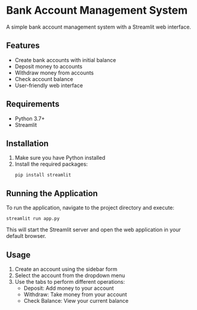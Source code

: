 # Bank Account Management System

A simple bank account management system with a Streamlit web interface.

## Features

- Create bank accounts with initial balance
- Deposit money to accounts
- Withdraw money from accounts
- Check account balance
- User-friendly web interface

## Requirements

- Python 3.7+
- Streamlit

## Installation

1. Make sure you have Python installed
2. Install the required packages:
   ```
   pip install streamlit
   ```

## Running the Application

To run the application, navigate to the project directory and execute:

```
streamlit run app.py
```

This will start the Streamlit server and open the web application in your default browser.

## Usage

1. Create an account using the sidebar form
2. Select the account from the dropdown menu
3. Use the tabs to perform different operations:
   - Deposit: Add money to your account
   - Withdraw: Take money from your account
   - Check Balance: View your current balance 